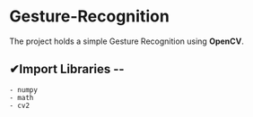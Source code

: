 # Gesture-Recognition

The project holds a simple Gesture Recognition using **OpenCV**.

## ✔Import Libraries --
    - numpy
    - math
    - cv2
    
